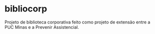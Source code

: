 # bibliocorp
Projeto de biblioteca corporativa feito como projeto de extensão entre a PUC Minas e a Prevenir Assistencial.
